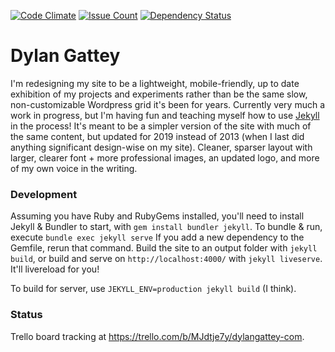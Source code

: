 [![Code Climate](https://codeclimate.com/github/dgattey/dg/badges/gpa.svg?style=flat)](https://codeclimate.com/github/dgattey/dg) [![Issue Count](https://codeclimate.com/github/dgattey/dg/badges/issue_count.svg?style=flat)](https://codeclimate.com/github/dgattey/dg) [![Dependency Status](https://gemnasium.com/badges/github.com/dgattey/dg.svg?style=flat)](https://gemnasium.com/github.com/dgattey/dg) 

# Dylan Gattey
I'm redesigning my site to be a lightweight, mobile-friendly, up to date exhibition of my projects and experiments rather than be the same slow, non-customizable Wordpress grid it's been for years. Currently very much a work in progress, but I'm having fun and teaching myself how to use [Jekyll](https://jekyllrb.com/) in the process! It's meant to be a simpler version of the site with much of the same content, but updated for 2019 instead of 2013 (when I last did anything significant design-wise on my site). Cleaner, sparser layout with larger, clearer font + more professional images, an updated logo, and more of my own voice in the writing.

### Development
Assuming you have Ruby and RubyGems installed, you'll need to install Jekyll & Bundler to start, with `gem install bundler jekyll`. To bundle & run, execute `bundle exec jekyll serve` If you add a new dependency to the Gemfile, rerun that command. Build the site to an output folder with `jekyll build`, or build and serve on `http://localhost:4000/` with `jekyll liveserve`. It'll livereload for you!

To build for server, use `JEKYLL_ENV=production jekyll build` (I think).

### Status
Trello board tracking at https://trello.com/b/MJdtje7y/dylangattey-com.
